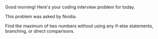Good morning! Here's your coding interview problem for today.

This problem was asked by Nvidia.

Find the maximum of two numbers without using any if-else statements, branching,
or direct comparisons.


